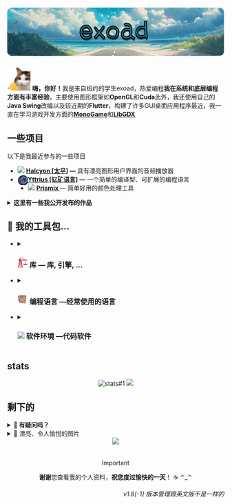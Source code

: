 <h1 align="center">
  <img src="img/title_pic.png" alt="exoad" width=690 />
</h1>

<p><img src="img/wave.png" width=54 /> <strong>嗨，你好！</strong>我是来自纽约的学生exoad，热爱编程<strong>我在系统和底层编程方面有丰富经验</strong>，主要使用图形框架如<strong>OpenGL</strong>和<strong>Cuda</strong>此外，我还使用自己的<strong>Java Swing</strong>改编以及较近期的<strong>Flutter</strong>，构建了许多GUI桌面应用程序最近，我一直在学习游戏开发方面的<a href="https://www.monogame.net/"><strong>MonoGame</strong></a>和<a href="https://libgdx.com/"><strong>LibGDX</strong></a>
</p>
<h2>一些项目</h2>
<p>以下是我最近参与的一些项目</p>
<ul>
  <li>
    <a href="https://github.com/Halcyoninae"> <img align="left"
        src="https://github.com/Halcyoninae/Halcyon.c/blob/master/assets/app/Halcyon_Logo.png" width=20>
      <strong>Halcyon [太平]</a> —</strong> 具有漂亮图形用户界面的音频播放器
  </li>
  <li>
    <a href="https://github.com/exoad/yttriuslang.c"> <img align="left" src="img/unknown.png" width=24>
      <strong>Yttrius [钇矿语言]</a>
    —</strong> 一个简单的编译型、可扩展的编程语言
  </li>
  <li>
    <a href="https://github.com/exoad/prismix"> <img align="left"
        src="https://github.com/exoad/prismix/blob/master/assets/_icon.png" width=20>
      <strong>Prismix </a></strong>— 简单好用的颜色处理工具
  </li>
</ul>
<p>
<details>
  <summary><strong>这里有一些我公开发布的作品</strong>
  </summary>
  <ul>
    <li>
      <a href="https://github.com/exoad/com.jackmeng"> <img align="left" src="img/unknown.png" width=20>
        <strong>com.jackmeng </a></strong>— 编程工具包，里面包含了许多随机的东西，可帮助Java开发
    </li>
    <li>
      <a href="https://github.com/exoad/animas-firefox"> <img align="left" src="img/unknown.png" width=20>
        <strong>Firefox Animas </a></strong>— Firefox的动漫色彩主题
    </li>
    <li>
      <a href="https://github.com/exoad/toasterify"> <img align="left"
          src="https://github.com/exoad/toasterify/blob/main/assets/icon1024.png?raw=true" width=20>
        <strong>Toasterify </a></strong>— 安卓应用，在寒冷时期可以让你的手机变暖，用来暖手
    </li>
    <li>
      <a href="https://github.com/exoad/ansicolor"> <img align="left" src="img/unknown.png" width=20>
        <strong>ansicolor </a></strong>— Java编程工具包，让处理ANSI着色和美化命令行文本变得更简单
    </li>
    <li>
      <a href="https://github.com/exoad/usaco_mashups"> <img align="left" src="img/unknown.png" width=20>
        <strong>USACO Mashups </a></strong>— Discord机器人使用NodeJS和Java编写，帮助创建推荐的编程问题，用于USACO竞赛
    </li>
    <li>
      <a href="https://github.com/exoad/meta_javac"> <img align="left" src="img/unknown.png" width=20>
        <strong>Meta4J </a></strong>— 尝试使用内置的注解API将元编程引入Java
    </li>
  </ul>
  在Github上查看我的其他项目吧！
</details>
</p>
<h2>🔨 我的工具包...</h2>
<ul>
  <li>
    <details>
      <summary>
        <h3> <img src="img/construction.png" width=24 /> <strong>库 —</strong> 库, 引擎, ...
        </h3>
      </summary>
      <ul>
        <li><a href="https://www.glfw.org/"> <img align="left" src="img/OpenGL_100px_June16.png" width=24>GLFW</a> -
          用于我更快的Swing重新实现</li>
        <li><a href="https://flutter.dev"> <img align="left"
              src="https://storage.googleapis.com/cms-storage-bucket/0dbfcc7a59cd1cf16282.png" width=16>Flutter</a> -
          迁移至Swing后，用于一般GUI应用程序的创建</li>
        <li><a href="https://docs.oracle.com/en/java/javase/17/docs/api/java.desktop/javax/swing/package-summary.html">
            <img align="left" src="https://brandslogos.com/wp-content/uploads/images/java-logo-2.png" width=16>Swing</a>
          - 我原创的GUI库，适用于我所有的编程语言，并包含其他语言程序的绑定
        </li>
        <li><a href="https://github.com/Kode/Kha"> <img align="left" src="https://github.com/Kode.png?size=512"
              width=20>Kha</a> - 在SDL2之前，我的之前渲染工具</li>
        <li><a href="https://www.monogame.net/"> <img align="left"
              src="https://github.com/MonoGame/MonoGame.Logo/raw/master/FullColorOnLight/LogoOnly_128px.png?raw=true"
              width=20>MonoGame</a> - 目前正在学习，准备进入游戏开发领域</li>
        <li><a href="https://nodejs.org/en"> <img align="left" src="img/nodejs.png" width=20>NodeJS <em>[和NPM]</em></a> - 主要用于创建Discord机器人和轻量级的基于服务器的托管应用程序</li>
        <li><a href="https://llvm.org/"> <img align="left" src="https://llvm.org/img/DragonMedium.png" width=20>LLVM</a>
        </li>
        <li><a href="https://tauri.app/"> <img align="left" src="img/tauri.png" width=20>Tauri</a> - 最近开始学习Web开发，并且正在学习Rust，并将我的大部分公开和私有项目迁移到Rust上
        </li>
        <li><a href="https://skia.org/"> <img align="left"
              src="https://upload.wikimedia.org/wikipedia/en/thumb/3/33/Skia_Project_Logo.svg/263px-Skia_Project_Logo.svg.png"
              width=20>Skia</a> - 用于我最新的Swing后端重新实现，使用Skia</li>
      </ul>
    </details>
  </li>
  <li>
    <details>
      <summary>
        <h3><img src="img/command_block.gif" width=24 /> <strong>编程语言 —</strong>经常使用的语言</h3>
      </summary>
      <ul>
        <li>
          <strong>Object Oriented</strong>
          <ul>
            <li>Java/Kotlin (~4) - Swing和安卓A P P</li>
            <li>Dart (>2) - Flutter</li>
            <li>C++ (>4) - Skia和GLFW</li>
            <li>Haxe (~2) - OpenFL和Kha</li>
            <li>C# (~0.1) - MonoGame和.NET</li>
          </ul>
        </li>
        <li>
          <strong>Script-based</strong>
          <ul>
            <li>JavaScript (>2) - NodeJS和用于Web开发的Dart</li>
            <li>Lua (>4) - 与C一起使用</li>
          </ul>
        </li>
        <li>
          <strong>General</strong>
          <ul>
            <li>C (>5) - 编译器设计与输入系统</li>
            <li>Rust (~0.1) - Tauri</li>
          </ul>
        </li>
      </ul>
    </details>
  </li>
  <li>
    <details>
      <summary>
        <h3><img src="https://emojigraph.org/media/google/night-with-stars_1f303.png" width=24 /> <strong>软件环境
            —</strong>代码软件</h3>
      </summary>
      <ul>
        <li><strong>代码编辑器</strong>: <a href="https://code.visualstudio.com/"><img
              src="https://img.shields.io/badge/Visual%20Studio%20Code-0078d7.svg?style=flat-square&logo=visual-studio-code&logoColor=white"
              alt="VSCode" /></a> <a href="https://www.jetbrains.com/idea/"><img
              src="https://img.shields.io/badge/IntelliJIDEA-000000.svg?style=flat-square&logo=intellij-idea&logoColor=white"
              alt="IntelliJ IDEA" /></a></li>
        <li><strong>Browser</strong>: <a href="https://www.mozilla.org/en-US/firefox/new/"><img
              src="https://img.shields.io/badge/Firefox-FF7139?style=flat-square&logo=Firefox-Browser&logoColor=white"
              alt="Firefox" /></a></li>
        <li><strong>OS</strong>: <a href="https://manjaro.org/"><img
              src="https://img.shields.io/badge/Manjaro-35BF5C?style=flat-square&logo=Manjaro&logoColor=white"
              alt="Manjaro" /></a></li>
      </ul>
    </details>
  </li>
</ul>
<h2>stats</h2>
<div align="center">
  <img alt="stats#1"
    src="http://github-profile-summary-cards.vercel.app/api/cards/profile-details?username=exoad&theme=tokyonight" />
  <img
    src="https://github-readme-stats.vercel.app/api/top-langs/?username=exoad&layout=compact&langs_count=8&hide_border=true&hide_title=true&theme=tokyonight" />
</div>
<h2>剩下的</h2>
<be>
  <details>
    <summary>
      <strong>🎀 有疑问吗？</strong>
    </summary>
    如果对我的软件有任何疑问，请通过我的Discord服务器转发给我: <a
      href="https://discord.gg/PbJQRT9zQ8">https://discord.gg/PbJQRT9zQ8</a>
    <br />
    翻译是否有错误？请在此处报告
  </details>
  <details>
    <summary>
      🏮 漂亮、令人愉悦的图片
    </summary>
    <div align="center">
      <img src="img/海沿いの道.png" />
    </div>
  </details>
  <div align="center">
    <img src="https://profile-counter.glitch.me/exoad/count.svg" />
    <br />
    <br />

> [!IMPORTANT]
> **谢谢**您查看我的个人资料，**祝您度过愉快的一天**！ ☕ &#x2303;_&#x2303;

  </div>

<div align="right">

*v1.8[-1] 版本管理跟英文版不是一样的*

</div>
